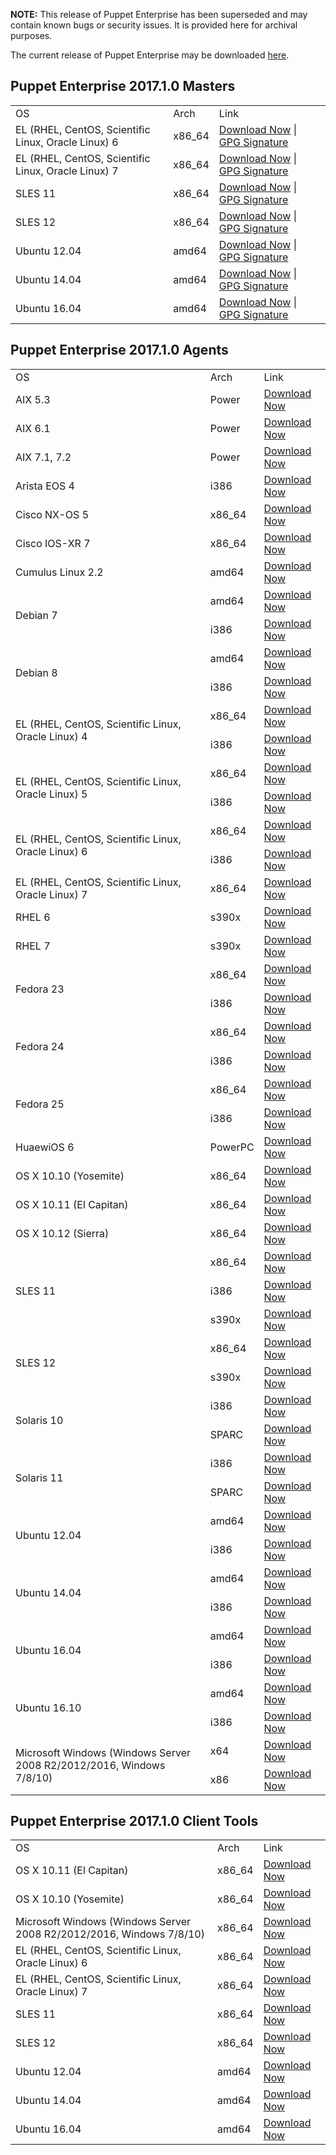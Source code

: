 <p><b>NOTE:</b> This release of Puppet Enterprise has been superseded and may contain known bugs or security issues. It is provided here for archival purposes.
</p><p>The current release of Puppet Enterprise may be downloaded <a href="/download-puppet-enterprise/">here</a>.


</p><h2 id="pe_201710">Puppet Enterprise 2017.1.0 Masters</h2>
<table>
<tbody>
<tr>
<td>OS</td>
<td>Arch</td>
<td>Link</td>
</tr>




<tr>
<td>EL (RHEL, CentOS, Scientific Linux, Oracle Linux) 6</td>
<td>x86_64</td>
<td><a href="https://pm.puppetlabs.com/puppet-enterprise/2017.1.0/puppet-enterprise-2017.1.0-el-6-x86_64.tar.gz">Download Now</a> | <a href="https://pm.puppetlabs.com/puppet-enterprise/2017.1.0/puppet-enterprise-2017.1.0-el-6-x86_64.tar.gz.asc">GPG Signature</a></td>
</tr>


<tr>
<td>EL (RHEL, CentOS, Scientific Linux, Oracle Linux) 7</td>
<td>x86_64</td>
<td><a href="https://pm.puppetlabs.com/puppet-enterprise/2017.1.0/puppet-enterprise-2017.1.0-el-7-x86_64.tar.gz">Download Now</a> | <a href="https://pm.puppetlabs.com/puppet-enterprise/2017.1.0/puppet-enterprise-2017.1.0-el-7-x86_64.tar.gz.asc">GPG Signature</a></td>
</tr>


<tr>
<td>SLES 11</td>
<td>x86_64</td>
<td><a href="https://pm.puppetlabs.com/puppet-enterprise/2017.1.0/puppet-enterprise-2017.1.0-sles-11-x86_64.tar.gz">Download Now</a> | <a href="https://pm.puppetlabs.com/puppet-enterprise/2017.1.0/puppet-enterprise-2017.1.0-sles-11-x86_64.tar.gz.asc">GPG Signature</a></td>
</tr>


<tr>
<td>SLES 12</td>
<td>x86_64</td>
<td><a href="https://pm.puppetlabs.com/puppet-enterprise/2017.1.0/puppet-enterprise-2017.1.0-sles-12-x86_64.tar.gz">Download Now</a> | <a href="https://pm.puppetlabs.com/puppet-enterprise/2017.1.0/puppet-enterprise-2017.1.0-sles-12-x86_64.tar.gz.asc">GPG Signature</a></td>
</tr>


<tr>
<td>Ubuntu 12.04</td>
<td>amd64</td>
<td><a href="https://pm.puppetlabs.com/puppet-enterprise/2017.1.0/puppet-enterprise-2017.1.0-ubuntu-12.04-amd64.tar.gz">Download Now</a> | <a href="https://pm.puppetlabs.com/puppet-enterprise/2017.1.0/puppet-enterprise-2017.1.0-ubuntu-12.04-amd64.tar.gz.asc">GPG Signature</a></td>
</tr>


<tr>
<td>Ubuntu 14.04</td>
<td>amd64</td>
<td><a href="https://pm.puppetlabs.com/puppet-enterprise/2017.1.0/puppet-enterprise-2017.1.0-ubuntu-14.04-amd64.tar.gz">Download Now</a> | <a href="https://pm.puppetlabs.com/puppet-enterprise/2017.1.0/puppet-enterprise-2017.1.0-ubuntu-14.04-amd64.tar.gz.asc">GPG Signature</a></td>
</tr>
<tr>
<td>Ubuntu 16.04</td>
<td>amd64</td>
<td><a href="https://pm.puppetlabs.com/puppet-enterprise/2017.1.0/puppet-enterprise-2017.1.0-ubuntu-16.04-amd64.tar.gz">Download Now</a> | <a href="https://pm.puppetlabs.com/puppet-enterprise/2017.1.0/puppet-enterprise-2017.1.0-ubuntu-16.04-amd64.tar.gz.asc">GPG Signature</a></td>
</tr>


</tbody>
</table>


<h2 id="pe_a_201642">Puppet Enterprise 2017.1.0 Agents</h2>
<table>
<tbody>
<tr>
<td>OS</td>
<td>Arch</td>
<td>Link</td>
</tr>


<tr>
<td>AIX 5.3</td>
<td>Power</td>
<td><a href="http://pm.puppetlabs.com/puppet-agent/2017.1.0/1.9.3/repos/aix/5.3/PC1/ppc/puppet-agent-1.9.3-1.aix5.3.ppc.rpm">Download Now</a></td>
</tr>


<tr>
<td>AIX 6.1</td>
<td>Power</td>
<td><a href="http://pm.puppetlabs.com/puppet-agent/2017.1.0/1.9.3/repos/aix/6.1/PC1/ppc/puppet-agent-1.9.3-1.aix6.1.ppc.rpm">Download Now</a></td>
</tr>


<tr>
<td>AIX 7.1, 7.2</td>
<td>Power</td>
<td><a href="http://pm.puppetlabs.com/puppet-agent/2017.1.0/1.9.3/repos/aix/7.1/PC1/ppc/puppet-agent-1.9.3-1.aix7.1.ppc.rpm">Download Now</a></td>
</tr>


<tr>
<td>Arista EOS 4</td>
<td>i386</td>
<td><a href="http://pm.puppetlabs.com/puppet-agent/2017.1.0/1.9.3/repos/eos/4/PC1/i386/puppet-agent-1.9.3-1.eos4.i386.swix">Download Now</a></td>
</tr>


<tr>
<td>Cisco NX-OS 5</td>
<td>x86_64</td>
<td><a href="http://pm.puppetlabs.com/puppet-agent/2017.1.0/1.9.3/repos/cisco-wrlinux/5/PC1/x86_64/puppet-agent-1.9.3-1.cisco_wrlinux5.x86_64.rpm">Download Now</a></td>
</tr>


<tr>
<td>Cisco IOS-XR 7</td>
<td>x86_64</td>
<td><a href="http://pm.puppetlabs.com/puppet-agent/2017.1.0/1.9.3/repos/cisco-wrlinux/7/PC1/x86_64/puppet-agent-1.9.3-1.cisco_wrlinux7.x86_64.rpm">Download Now</a></td>
</tr>


<tr>
<td>Cumulus Linux 2.2</td>
<td>amd64</td>
<td><a href="http://pm.puppetlabs.com/puppet-agent/2017.1.0/1.9.3/repos/deb/cumulus/PC1/puppet-agent_1.9.3-1cumulus_amd64.deb">Download Now</a></td>
</tr>


<tr>
<td rowspan="2">Debian 7</td>
<td>amd64</td>
<td><a href="http://pm.puppetlabs.com/puppet-agent/2017.1.0/1.9.3/repos/deb/wheezy/PC1/puppet-agent_1.9.3-1wheezy_amd64.deb">Download Now</a></td>
</tr>
<tr>
<td>i386</td>
<td><a href="http://pm.puppetlabs.com/puppet-agent/2017.1.0/1.9.3/repos/deb/wheezy/PC1/puppet-agent_1.9.3-1wheezy_i386.deb">Download Now</a></td>
</tr>


<tr>
<td rowspan="2">Debian 8</td>
<td>amd64</td>
<td><a href="http://pm.puppetlabs.com/puppet-agent/2017.1.0/1.9.3/repos/deb/jessie/PC1/puppet-agent_1.9.3-1jessie_amd64.deb">Download Now</a></td>
</tr>
<tr>
<td>i386</td>
<td><a href="http://pm.puppetlabs.com/puppet-agent/2017.1.0/1.9.3/repos/deb/jessie/PC1/puppet-agent_1.9.3-1jessie_i386.deb">Download Now</a></td>
</tr>


<tr>
<td rowspan="2">EL (RHEL, CentOS, Scientific Linux, Oracle Linux) 4</td>
<td>x86_64</td>
<td><a href="http://pm.puppetlabs.com/puppet-agent/2017.1.0/1.9.3/repos/el/4/PC1/x86_64/puppet-agent-1.9.3-1.el4.x86_64.rpm">Download Now</a></td>
</tr>
<tr>
<td>i386</td>
<td><a href="http://pm.puppetlabs.com/puppet-agent/2017.1.0/1.9.3/repos/el/4/PC1/i386/puppet-agent-1.9.3-1.el4.i386.rpm">Download Now</a></td>
</tr>


<tr>
<td rowspan="2">EL (RHEL, CentOS, Scientific Linux, Oracle Linux) 5</td>
<td>x86_64</td>
<td><a href="http://pm.puppetlabs.com/puppet-agent/2017.1.0/1.9.3/repos/el/5/PC1/x86_64/puppet-agent-1.9.3-1.el5.x86_64.rpm">Download Now</a></td>
</tr>
<tr>
<td>i386</td>
<td><a href="http://pm.puppetlabs.com/puppet-agent/2017.1.0/1.9.3/repos/el/5/PC1/i386/puppet-agent-1.9.3-1.el5.i386.rpm">Download Now</a></td>
</tr>


<tr>
<td rowspan="2">EL (RHEL, CentOS, Scientific Linux, Oracle Linux) 6</td>
<td>x86_64</td>
<td><a href="http://pm.puppetlabs.com/puppet-agent/2017.1.0/1.9.3/repos/el/6/PC1/x86_64/puppet-agent-1.9.3-1.el6.x86_64.rpm">Download Now</a></td>
</tr>
<tr>
<td>i386</td>
<td><a href="http://pm.puppetlabs.com/puppet-agent/2017.1.0/1.9.3/repos/el/6/PC1/i386/puppet-agent-1.9.3-1.el6.i386.rpm">Download Now</a></td>
</tr>


<tr>
<td>EL (RHEL, CentOS, Scientific Linux, Oracle Linux) 7</td>
<td>x86_64</td>
<td><a href="http://pm.puppetlabs.com/puppet-agent/2017.1.0/1.9.3/repos/el/7/PC1/x86_64/puppet-agent-1.9.3-1.el7.x86_64.rpm">Download Now</a></td>
</tr>

<tr>
<td>RHEL 6</td>
<td>s390x</td>
<td><a href="http://pm.puppetlabs.com/puppet-agent/2017.1.0/1.9.3/repos/el/6/PC1/s390x/puppet-agent-1.9.3-1.el6.s390x.rpm">Download Now</a></td>
</tr>

<tr>
<td>RHEL 7</td>
<td>s390x</td>
<td><a href="http://pm.puppetlabs.com/puppet-agent/2017.1.0/1.9.3/repos/el/7/PC1/s390x/puppet-agent-1.9.3-1.el7.s390x.rpm">Download Now</a></td>
</tr>


<tr>
<td rowspan="2">Fedora 23</td>
<td>x86_64</td>
<td><a href="http://pm.puppetlabs.com/puppet-agent/2017.1.0/1.9.3/repos/fedora/f23/PC1/x86_64/puppet-agent-1.9.3-1.fedoraf23.x86_64.rpm">Download Now</a></td>
</tr>
<tr>
<td>i386</td>
<td><a href="http://pm.puppetlabs.com/puppet-agent/2017.1.0/1.9.3/repos/fedora/f23/PC1/i386/puppet-agent-1.9.3-1.fedoraf23.i386.rpm">Download Now</a></td>
</tr>


<tr>
<td rowspan="2">Fedora 24</td>
<td>x86_64</td>
<td><a href="http://pm.puppetlabs.com/puppet-agent/2017.1.0/1.9.3/repos/fedora/f24/PC1/x86_64/puppet-agent-1.9.3-1.fedoraf24.x86_64.rpm">Download Now</a></td>
</tr>
<tr>
<td>i386</td>
<td><a href="http://pm.puppetlabs.com/puppet-agent/2017.1.0/1.9.3/repos/fedora/f24/PC1/i386/puppet-agent-1.9.3-1.fedoraf24.i386.rpm">Download Now</a></td>
</tr>


<tr>
<td rowspan="2">Fedora 25</td>
<td>x86_64</td>
<td><a href="http://pm.puppetlabs.com/puppet-agent/2017.1.0/1.9.3/repos/fedora/f25/PC1/x86_64/puppet-agent-1.9.3-1.fedoraf25.x86_64.rpm">Download Now</a></td>
</tr>
<tr>
<td>i386</td>
<td><a href="http://pm.puppetlabs.com/puppet-agent/2017.1.0/1.9.3/repos/fedora/f25/PC1/i386/puppet-agent-1.9.3-1.fedoraf25.i386.rpm">Download Now</a></td>
</tr>


<tr>
<td>HuaewiOS 6</td>
<td>PowerPC</td>
<td><a href="http://pm.puppetlabs.com/puppet-agent/2017.1.0/1.9.3/repos/deb/huaweios/PC1/puppet-agent_1.9.3-1huaweios_powerpc.deb">Download Now</a></td>
</tr>


<tr>
<td>OS X 10.10 (Yosemite)</td>
<td>x86_64</td>
<td><a href="http://pm.puppetlabs.com/puppet-agent/2017.1.0/1.9.3/repos/apple/10.10/PC1/x86_64/puppet-agent-1.9.3-1.osx10.10.dmg">Download Now</a></td>
</tr>


<tr>
<td>OS X 10.11 (El Capitan)</td>
<td>x86_64</td>
<td><a href="http://pm.puppetlabs.com/puppet-agent/2017.1.0/1.9.3/repos/apple/10.11/PC1/x86_64/puppet-agent-1.9.3-1.osx10.11.dmg">Download Now</a></td>
</tr>


<tr>
<td>OS X 10.12 (Sierra)</td>
<td>x86_64</td>
<td><a href="http://pm.puppetlabs.com/puppet-agent/2017.1.0/1.9.3/repos/apple/10.12/PC1/x86_64/puppet-agent-1.9.3-1.osx10.12.dmg">Download Now</a></td>
</tr>


<tr>
<td rowspan="3">SLES 11</td>
<td>x86_64</td>
<td><a href="http://pm.puppetlabs.com/puppet-agent/2017.1.0/1.9.3/repos/sles/11/PC1/x86_64/puppet-agent-1.9.3-1.sles11.x86_64.rpm">Download Now</a></td>
</tr>
<tr>
<td>i386</td>
<td><a href="http://pm.puppetlabs.com/puppet-agent/2017.1.0/1.9.3/repos/sles/11/PC1/i386/puppet-agent-1.9.3-1.sles11.i386.rpm">Download Now</a></td>
</tr>
<tr>
<td>s390x</td>
<td><a href="http://pm.puppetlabs.com/puppet-agent/2017.1.0/1.9.3/repos/sles/11/PC1/s390x/puppet-agent-1.9.3-1.sles11.s390x.rpm">Download Now</a></td>
</tr>


<tr>
<td rowspan="2">SLES 12</td>
<td>x86_64</td>
<td><a href="http://pm.puppetlabs.com/puppet-agent/2017.1.0/1.9.3/repos/sles/12/PC1/x86_64/puppet-agent-1.9.3-1.sles12.x86_64.rpm">Download Now</a></td>
</tr>
<tr>
<td>s390x</td>
<td><a href="http://pm.puppetlabs.com/puppet-agent/2017.1.0/1.9.3/repos/sles/12/PC1/s390x/puppet-agent-1.9.3-1.sles12.s390x.rpm">Download Now</a></td>
</tr>


<tr>
<td rowspan="2">Solaris 10</td>
<td>i386</td>
<td><a href="http://pm.puppetlabs.com/puppet-agent/2017.1.0/1.9.3/repos/solaris/10/PC1/puppet-agent-1.9.3-1.i386.pkg.gz">Download Now</a></td>
</tr>
<tr>
<td>SPARC</td>
<td><a href="http://pm.puppetlabs.com/puppet-agent/2017.1.0/1.9.3/repos/solaris/10/PC1/puppet-agent-1.9.3-1.sparc.pkg.gz">Download Now</a></td>
</tr>


<tr>
<td rowspan="2">Solaris 11</td>
<td>i386</td>
<td><a href="http://pm.puppetlabs.com/puppet-agent/2017.1.0/1.9.3/repos/solaris/11/PC1/puppet-agent@1.9.3,5.11-1.i386.p5p">Download Now</a></td>
</tr>
<tr>
<td>SPARC</td>
<td><a href="http://pm.puppetlabs.com/puppet-agent/2017.1.0/1.9.3/repos/solaris/11/PC1/puppet-agent@1.9.3,5.11-1.sparc.p5p">Download Now</a></td>
</tr>



<tr>
<td rowspan="2">Ubuntu 12.04</td>
<td>amd64</td>
<td><a href="http://pm.puppetlabs.com/puppet-agent/2017.1.0/1.9.3/repos/deb/precise/PC1/puppet-agent_1.9.3-1precise_amd64.deb">Download Now</a></td>
</tr>
<tr>
<td>i386</td>
<td><a href="http://pm.puppetlabs.com/puppet-agent/2017.1.0/1.9.3/repos/deb/precise/PC1/puppet-agent_1.9.3-1precise_i386.deb">Download Now</a></td>
</tr>


<tr>
<td rowspan="2">Ubuntu 14.04</td>
<td>amd64</td>
<td><a href="http://pm.puppetlabs.com/puppet-agent/2017.1.0/1.9.3/repos/deb/trusty/PC1/puppet-agent_1.9.3-1trusty_amd64.deb">Download Now</a></td>
</tr>
<tr>
<td>i386</td>
<td><a href="http://pm.puppetlabs.com/puppet-agent/2017.1.0/1.9.3/repos/deb/trusty/PC1/puppet-agent_1.9.3-1trusty_i386.deb">Download Now</a></td>
</tr>


<tr>
<td rowspan="2">Ubuntu 16.04</td>
<td>amd64</td>
<td><a href="http://pm.puppetlabs.com/puppet-agent/2017.1.0/1.9.3/repos/deb/xenial/PC1/puppet-agent_1.9.3-1xenial_amd64.deb">Download Now</a></td>
</tr>
<tr>
<td>i386</td>
<td><a href="http://pm.puppetlabs.com/puppet-agent/2017.1.0/1.9.3/repos/deb/xenial/PC1/puppet-agent_1.9.3-1xenial_i386.deb">Download Now</a></td>
</tr>


<tr>
<td rowspan="2">Ubuntu 16.10</td>
<td>amd64</td>
<td><a href="http://pm.puppetlabs.com/puppet-agent/2017.1.0/1.9.3/repos/deb/yakkety/PC1/puppet-agent_1.9.3-1yakkety_amd64.deb">Download Now</a></td>
</tr>
<tr>
<td>i386</td>
<td><a href="http://pm.puppetlabs.com/puppet-agent/2017.1.0/1.9.3/repos/deb/yakkety/PC1/puppet-agent_1.9.3-1yakkety_i386.deb">Download Now</a></td>
</tr>


<tr>
<td rowspan="2">Microsoft Windows (Windows Server 2008 R2/2012/2016, Windows 7/8/10)</td>
<td>x64</td>
<td><a href="http://pm.puppetlabs.com/puppet-agent/2017.1.0/1.9.3/repos/windows/puppet-agent-1.9.3-x64.msi">Download Now</a></td>
</tr>
<tr>
<td>x86</td>
<td><a href="http://pm.puppetlabs.com/puppet-agent/2017.1.0/1.9.3/repos/windows/puppet-agent-1.9.3-x86.msi">Download Now</a></td>
</tr>


</tbody>
</table>

<h2 id="pe_201640">Puppet Enterprise 2017.1.0 Client Tools</h2>
<table>
<tbody>
<tr>
<td>OS</td>
<td>Arch</td>
<td>Link</td>
</tr>

<tr>
<td>OS X 10.11 (El Capitan)</td>
<td>x86_64</td>
<td><a href="https://pm.puppetlabs.com/pe-client-tools/2017.1.0/17.1.2/repos/apple/10.11/PC1/x86_64/pe-client-tools-17.1.2-1.osx10.11.dmg">Download Now</a></td>
</tr>

<tr>
<td>OS X 10.10 (Yosemite)</td>
<td>x86_64</td>
<td><a href="https://pm.puppetlabs.com/pe-client-tools/2017.1.0/17.1.2/repos/apple/10.10/PC1/x86_64/pe-client-tools-17.1.2-1.osx10.10.dmg">Download Now</a></td>
</tr>

<tr>
<td>Microsoft Windows (Windows Server 2008 R2/2012/2016, Windows 7/8/10)</td>
<td>x86_64</td>
<td><a href="https://pm.puppetlabs.com/pe-client-tools/2017.1.0/17.1.2/repos/windows/pe-client-tools-17.1.2-x64.msi">Download Now</a></td>
</tr>

<tr>
<td>EL (RHEL, CentOS, Scientific Linux, Oracle Linux) 6</td>
<td>x86_64</td>
<td><a href="https://pm.puppetlabs.com/pe-client-tools/2017.1.0/17.1.2/repos/el/6/PC1/x86_64/pe-client-tools-17.1.2-1.el6.x86_64.rpm">Download Now</a></td>
</tr>

<tr>
<td>EL (RHEL, CentOS, Scientific Linux, Oracle Linux) 7</td>
<td>x86_64</td>
<td><a href="https://pm.puppetlabs.com/pe-client-tools/2017.1.0/17.1.2/repos/el/7/PC1/x86_64/pe-client-tools-17.1.2-1.el7.x86_64.rpm">Download Now</a></td>
</tr>

<tr>
<td>SLES 11</td>
<td>x86_64</td>
<td><a href="https://pm.puppetlabs.com/pe-client-tools/2017.1.0/17.1.2/repos/sles/11/PC1/x86_64/pe-client-tools-17.1.2-1.sles11.x86_64.rpm">Download Now</a></td>
</tr>

<tr>
<td>SLES 12</td>
<td>x86_64</td>
<td><a href="https://pm.puppetlabs.com/pe-client-tools/2017.1.0/17.1.2/repos/sles/12/PC1/x86_64/pe-client-tools-17.1.2-1.sles12.x86_64.rpm">Download Now</a></td>
</tr>

<tr>
<td>Ubuntu 12.04</td>
<td>amd64</td>
<td><a href="https://pm.puppetlabs.com/pe-client-tools/2017.1.0/17.1.2/repos/deb/precise/PC1/pe-client-tools_17.1.2-1precise_amd64.deb">Download Now</a></td>
</tr>

<tr>
<td>Ubuntu 14.04</td>
<td>amd64</td>
<td><a href="https://pm.puppetlabs.com/pe-client-tools/2017.1.0/17.1.2/repos/deb/trusty/PC1/pe-client-tools_17.1.2-1trusty_amd64.deb">Download Now</a></td>
</tr>

<tr>
<td>Ubuntu 16.04</td>
<td>amd64</td>
<td><a href="https://pm.puppetlabs.com/pe-client-tools/2017.1.0/17.1.2/repos/deb/xenial/PC1/pe-client-tools_17.1.2-1xenial_amd64.deb">Download Now</a></td>
</tr>

</tbody>
</table>
